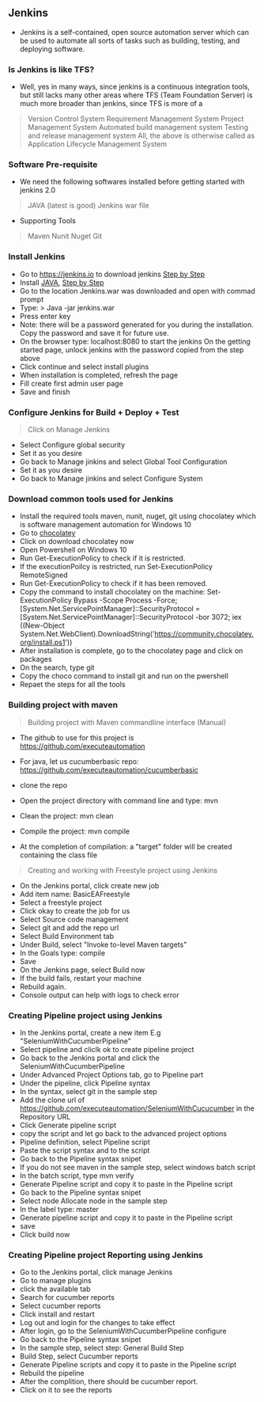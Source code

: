 ## Jenkins
- Jenkins is a self-contained, open source automation server which can be used to automate all sorts of tasks such as building, testing, and deploying software.

### Is Jenkins is like TFS?
- Well, yes in many ways, since jenkins is a continuous integration tools, but still lacks many other areas where TFS (Team Foundation Server) is much more broader than jenkins, since TFS is more of a 
> Version Control System
> Requirement Management System
> Project Management System
> Automated build management system
> Testing and release management system
> All, the above is otherwise called as Application Lifecycle Management System

### Software Pre-requisite

- We need the following softwares installed before getting started with jenkins 2.0
> JAVA (latest is good)
> Jenkins war file
- Supporting Tools
> Maven
> Nunit
> Nuget
> Git

### Install Jenkins
- Go to https://jenkins.io to download jenkins [Step by Step](https://www.jenkins.io/doc/book/installing/)
- Install [JAVA](https://java.com/en/download/windows_manual.jsp), [Step by Step](https://phoenixnap.com/kb/install-java-windows)
- Go to the location Jenkins.war was downloaded and open with commad prompt
- Type: > Java -jar jenkins.war
- Press enter key
- Note: there will be a password generated for you during the installation. Copy the password and save it for future use.
- On the browser type: localhost:8080 to start the jenkins
On the getting started page, unlock jenkins with the password copied from the step above
- Click continue and select install plugins
- When installation is completed, refresh the page
- Fill create first admin user page
- Save and finish

### Configure Jenkins for Build + Deploy + Test
> Click on Manage Jenkins 
- Select Configure global security
- Set it as you desire
- Go back to Manage jinkins and select Global Tool Configuration
- Set it as you desire
- Go back to Manage jinkins and select Configure System

### Download common tools used for Jenkins
- Install the required tools maven, nunit, nuget, git using chocolatey which is software management automation for Windows 10
- Go to [chocolatey](https://chocolatey.org/)
- Click on download chocolatey now
- Open Powershell on Windows 10
- Run Get-ExecutionPolicy to check if it is restricted.
- If the executionPoilcy is restricted, run Set-ExecutionPolicy RemoteSigned
- Run Get-ExecutionPolicy to check if it has been removed.
- Copy the command to install chocolatey on the machine: Set-ExecutionPolicy Bypass -Scope Process -Force; [System.Net.ServicePointManager]::SecurityProtocol = [System.Net.ServicePointManager]::SecurityProtocol -bor 3072; iex ((New-Object System.Net.WebClient).DownloadString('https://community.chocolatey.org/install.ps1'))
- After installation is complete, go to the chocolatey page and click on packages
- On the search, type git
- Copy the choco command to install git and run on the pwershell
- Repaet the steps for all the tools

### Building project with maven

>Building project with Maven commandline interface (Manual)

- The github to use for this project is https://github.com/executeautomation

- For java, let us cucumberbasic repo: https://github.com/executeautomation/cucumberbasic
- clone the repo
- Open the project directory with command line and type: mvn
- Clean the project: mvn clean
- Compile the project: mvn compile
- At the completion of compilation: a "target" folder will be created containing the class file

> Creating and working with Freestyle project using Jenkins
- On the Jenkins portal, click create new job
- Add item name: BasicEAFreestyle
- Select a freestyle project
- Click okay to create the job for us
- Select Source code management
- Select git and add the repo url
- Select Build Environment tab
- Under Build, select "Invoke to-level Maven targets"
- In the Goals type: compile
- Save
- On the Jenkins page, select Build now
- If the build fails, restart your machine
- Rebuild again.
- Console output can help with logs to check error


### Creating Pipeline project using Jenkins
- In the Jenkins portal, create a new item E.g "SeleniumWithCucumberPipeline"
- Select pipeline and cliclk ok to create pipeline project
- Go back to the Jenkins portal and click the SeleniumWithCucumberPipeline
- Under Advanced Project Options tab, go to Pipeline part
- Under the pipeline, click Pipeline syntax
- In the syntax, select git in the sample step
- Add the clone url of https://github.com/executeautomation/SeleniumWithCucucumber in the Repository URL
- Click Generate pipeline script
- copy the script and let go back to the advanced project options
- Pipeline definition, select Pipeline script
- Paste the script syntax and to the script 
- Go back to the Pipeline syntax snipet
- If you do not see maven in the sample step, select windows batch script
- In the batch script, type mvn verify
- Generate Pipeline script and copy it to paste in the Pipeline script
- Go back to the Pipeline syntax snipet
- Select node Allocate node in the sample step
- In the label type: master
- Generate pipeline script and copy it to paste in the Pipeline script
- save
- Click build now

### Creating Pipeline project Reporting using Jenkins
- Go to the Jenkins portal, click manage Jenkins
- Go to manage plugins
- click the available tab
- Search for cucumber reports
- Select cucumber reports
- Click install and restart
- Log out and login for the changes to take effect
- After login, go to the SeleniumWithCucumberPipeline configure
- Go back to the Pipeline syntax snipet
- In the sample step, select step: General Build Step
- Build Step, select Cucumber reports
- Generate Pipeline scripts and copy it to paste in the Pipeline script
- Rebuild the pipeline
- After the complition, there should be cucumber report.
- Click on it to see the reports
